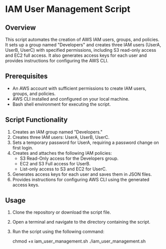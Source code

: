 # IAM User Management Script

## Overview
This script automates the creation of AWS IAM users, groups, and policies. It sets up a group named "Developers" and creates three IAM users (UserA, UserB, UserC) with specified permissions, including S3 read-only access and EC2 full access. It also generates access keys for each user and provides instructions for configuring the AWS CLI.

## Prerequisites
- An AWS account with sufficient permissions to create IAM users, groups, and policies.
- AWS CLI installed and configured on your local machine.
- Bash shell environment for executing the script.

## Script Functionality
1. Creates an IAM group named "Developers."
2. Creates three IAM users: UserA, UserB, UserC.
3. Sets a temporary password for UserA, requiring a password change on first login.
4. Creates and attaches the following IAM policies:
   - S3 Read-Only access for the Developers group.
   - EC2 and S3 Full access for UserB.
   - List-only access to S3 and EC2 for UserC.
5. Generates access keys for each user and saves them in JSON files.
6. Provides instructions for configuring AWS CLI using the generated access keys.

## Usage
1. Clone the repository or download the script file.
2. Open a terminal and navigate to the directory containing the script.
3. Run the script using the following command:

   chmod +x iam_user_management.sh
   ./iam_user_management.sh
